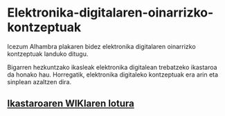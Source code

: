 # Elektronika-digitalaren-oinarrizko-kontzeptuak
Icezum Alhambra plakaren bidez elektronika digitalaren oinarrizko kontzeptuak landuko ditugu.

Bigarren hezkuntzako ikasleak elektronika digitalean trebatzeko ikastaroa da honako hau. Horregatik, elektronika digitaleko kontzeptuak era arin eta sinplean azaltzen dira. 

## [Ikastaroaren WIKIaren lotura](https://github.com/Lorea-Aldabaldetreku/Elektronika-digitalaren-oinarrizko-kontzeptuak/wiki)
